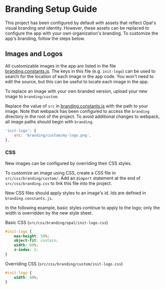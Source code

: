 # Branding Setup Guide

This project has been configured by default with assets that reflect Opal's visual branding and identity.
However, these assets can be replaced to configure the app with your own organization's branding.
To customize the app's branding, follow the steps below.

## Images and Logos

All customizable images in the app are listed in the file [branding.constants.js](/src/js/constants/branding.constants.js).
The keys in this file (e.g. `init-logo`) can be used to search for the location of each image in the app code.
You won't need to edit the source, but this can be useful to locate each image in the app.

To replace an image with your own branded version, upload your new image to `branding/custom`.

Replace the value of `src` in [branding.constants.js](/src/js/constants/branding.constants.js) with the path to your image.
Note that webpack has been configured to access the `branding` directory in the root of the project.
To avoid additional changes to webpack, all image paths should begin with `branding`.

```javascript
'init-logo': {
    src: 'branding/custom/my-logo.png',
},
```

### CSS

New images can be configured by overriding their CSS styles.

To customize an image using CSS, create a CSS file in `src/css/branding/custom/`.
Add an `@import` statement at the end of `src/css/branding.css` to link this file into the project.

New CSS files should apply styles to an image's id. Ids are defined in `branding.constants.js`.

In the following example, basic styles continue to apply to the logo;
only the width is overridden by the new style sheet.

Basic CSS (`src/css/branding/opal/init-logo.css`)
```css
#init-logo {
    max-height: 50%;
    object-fit: contain;
    width: 60%;
    z-index: 2;
}
```

Overriding CSS (`src/css/branding/custom/init-logo.css`)
```css
#init-logo {
    width: 90%;
}
```
